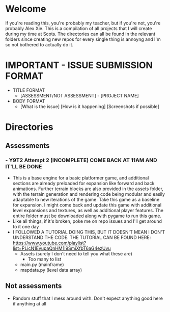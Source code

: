 # Welcome
If you're reading this, you're probably my teacher, but if you're not, you're probably Alex Xie.
This is a compilation of all projects that I will create during my time at Scots.
The directories can all be found in the relevant folders since creating new repos for every single thing is annoyng and I'm so not bothered to actually do it.
# IMPORTANT - ISSUE SUBMISSION FORMAT
- TITLE FORMAT
    - [ASSESSMENT/NOT ASSESSMENT] - [PROJECT NAME]
- BODY FORMAT
    - [What is the issue] [How is it happening] [Screenshots if possible]
# Directories
## Assessments
### - Y9T2 Attempt 2 (INCOMPLETE) COME BACK AT 11AM AND IT'LL BE DONE
- This is a base engine for a basic platformer game, and additional sections are already preloaded for expansion like forward and back animations. Further terrain blocks are also provided in the assets folder, with the terrain generation and rendering code being modular and easily adaptable to new iterations of the game. Take this game as a baseline for expansion. I might come back and update this game with additional level expansions and textures, as well as additional player features. The entire folder must be downloaded along with pygame to run this game.
- Like all things, if it's broken, poke me on repo issues and I'll get around to it one day
- I FOLLOWED A TUTORIAL DOING THIS, BUT IT DOESN'T MEAN I DON'T UNDERSTAND THE CODE. THE TUTORIAL CAN BE FOUND HERE: https://www.youtube.com/playlist?list=PLjcN1EyupaQnHM1I9SmiXfbT6aG4ezUvu
    - Assets (surely I don't need to tell you what these are)
        - Too many to list
    - main.py (mainframe)
    - mapdata.py (level data array)
## Not assessments
- Random stuff that I mess around with. Don't expect anything good here if anything at all